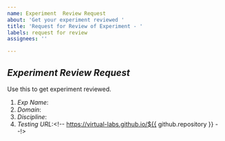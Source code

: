 ```yaml
---
name: Experiment  Review Request
about: 'Get your experiment reviewed '
title: 'Request for Review of Experiment - '
labels: request for review
assignees: ''

---
```


## *Experiment  Review Request*
Use this to get experiment reviewed.

1. *Exp Name*:<!--Fill the name of the experiment-->
2. *Domain*:<!-- Fill the domain of the experiment-->
3. *Discipline*:<!-- Fill the discipline of the experiment-->
4. *Testing URL*:<!-- https://virtual-labs.github.io/${{ github.repository }} --!>
